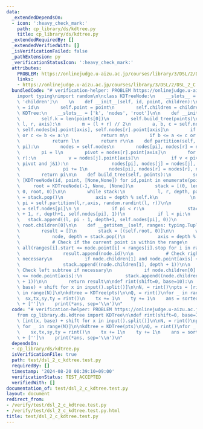 ```yaml
---
data:
  _extendedDependsOn:
  - icon: ':heavy_check_mark:'
    path: cp_library/ds/kdtree.py
    title: cp_library/ds/kdtree.py
  _extendedRequiredBy: []
  _extendedVerifiedWith: []
  _isVerificationFailed: false
  _pathExtension: py
  _verificationStatusIcon: ':heavy_check_mark:'
  attributes:
    PROBLEM: https://onlinejudge.u-aizu.ac.jp/courses/library/3/DSL/2/DSL_2_C
    links:
    - https://onlinejudge.u-aizu.ac.jp/courses/library/3/DSL/2/DSL_2_C
  bundledCode: "# verification-helper: PROBLEM https://onlinejudge.u-aizu.ac.jp/courses/library/3/DSL/2/DSL_2_C\n\
    import typing\nimport random\n\nclass KDTreeNode:\n    __slots__ = ['id', 'point',\
    \ 'children']\n    \n    def __init__(self, id, point, children):\n        self.id\
    \ = id\n        self.point = point\n        self.children = children\n\nclass\
    \ KDTree:\n    __slots__ = ['k', 'nodes', 'root']\n\n    def __init__(self, points):\n\
    \        self.k = len(points[0])\n        self.build_tree(points)\n\n    def median_of_three(self,\
    \ l, r, axis):\n        m = (l + r) // 2\n        a, b, c = self.nodes[l].point[axis],\
    \ self.nodes[m].point[axis], self.nodes[r].point[axis]\n        if a <= b <= c\
    \ or c <= b <= a:\n            return m\n        if b <= a <= c or c <= a <= b:\n\
    \            return l\n        return r\n\n    def partition(self, l, r, axis,\
    \ pi):\n        nodes = self.nodes\n        nodes[pi], nodes[r] = nodes[r], nodes[pi]\n\
    \        pi = l\n        pivot = nodes[r].point[axis]\n        for j in range(l,\
    \ r):\n            v = nodes[j].point[axis]\n            if v < pivot or (v ==\
    \ pivot and j&1):\n                nodes[pi], nodes[j] = nodes[j], nodes[pi]\n\
    \                pi += 1\n        nodes[pi], nodes[r] = nodes[r], nodes[pi]\n\
    \        return pi\n\n    def build_tree(self, points):\n        self.nodes =\
    \ [KDTreeNode(id, point, [None,None]) for id,point in enumerate(points)]\n   \
    \     root = KDTreeNode(-1, None, [None])\n        stack = [(0, len(points)-1,\
    \ 0, root, 0)]\n\n        while stack:\n            l, r, depth, parent, child\
    \ = stack.pop()\n            axis = depth % self.k\n            \n           \
    \ pi = self.partition(l,r,axis, random.randint(l, r))\n\n            parent.children[child]\
    \ = self.nodes[pi]\n \n            if pi < r:\n                stack.append((pi\
    \ + 1, r, depth+1, self.nodes[pi], 1))\n            if l < pi:\n             \
    \   stack.append((l, pi - 1, depth+1, self.nodes[pi], 0))\n        self.root =\
    \ root.children[0]\n\n    def __getitem__(self, ranges: typing.Tuple[slice]):\n\
    \        result = []\n        stack = [(self.root, 0)]\n\n        while stack:\n\
    \            node, depth = stack.pop()\n            axis = depth % self.k\n\n\
    \            # Check if the current point is within the range\n            if\
    \ all(ranges[i].start <= node.point[i] < ranges[i].stop for i in range(self.k)):\n\
    \                result.append(node.id)\n\n            # Check right subtree if\
    \ necessary\n            if node.children[1] and node.point[axis] < ranges[axis].stop:\n\
    \                stack.append((node.children[1], depth + 1))\n\n            #\
    \ Check left subtree if necessary\n            if node.children[0] and ranges[axis].start\
    \ <= node.point[axis]:\n                stack.append((node.children[0], depth\
    \ + 1))\n\n        return result\n\ndef rint(shift=0, base=10):\n    return [int(x,\
    \ base) + shift for x in input().split()]\n\nN, = rint()\npts = [rint() for _\
    \ in range(N)]\n\nkdtree = KDTree(pts)\n\nQ, = rint()\nfor _ in range(Q):\n  \
    \  sx,tx,sy,ty = rint()\n    tx += 1\n    ty += 1\n    ans = sorted(kdtree[sx:tx,sy:ty])\
    \ + ['']\n    print(*ans, sep='\\n')\n"
  code: "# verification-helper: PROBLEM https://onlinejudge.u-aizu.ac.jp/courses/library/3/DSL/2/DSL_2_C\n\
    from cp_library.ds.kdtree import KDTree\n\ndef rint(shift=0, base=10):\n    return\
    \ [int(x, base) + shift for x in input().split()]\n\nN, = rint()\npts = [rint()\
    \ for _ in range(N)]\n\nkdtree = KDTree(pts)\n\nQ, = rint()\nfor _ in range(Q):\n\
    \    sx,tx,sy,ty = rint()\n    tx += 1\n    ty += 1\n    ans = sorted(kdtree[sx:tx,sy:ty])\
    \ + ['']\n    print(*ans, sep='\\n')\n"
  dependsOn:
  - cp_library/ds/kdtree.py
  isVerificationFile: true
  path: test/dsl_2_c_kdtree.test.py
  requiredBy: []
  timestamp: '2024-08-20 00:39:10+09:00'
  verificationStatus: TEST_ACCEPTED
  verifiedWith: []
documentation_of: test/dsl_2_c_kdtree.test.py
layout: document
redirect_from:
- /verify/test/dsl_2_c_kdtree.test.py
- /verify/test/dsl_2_c_kdtree.test.py.html
title: test/dsl_2_c_kdtree.test.py
---
```

